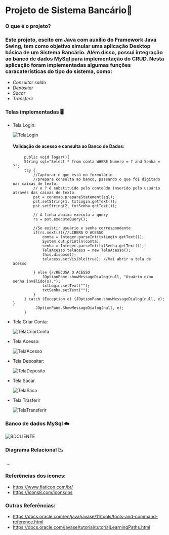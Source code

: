 # **Projeto de Sistema Bancário**:bank:

### **O que é o projeto?** 

### Este projeto, escito em Java com auxílio do Framework Java Swing, tem como objetivo simular uma aplicação Desktop básica de um Sistema Bancário. Além disso, possui integração ao banco de dados MySql para implementação do CRUD. Nesta aplicação foram implementadas algumas funções caracaterísticas do tipo do sistema, como:

- *Consultar saldo*
- *Depositar*
- *Sacar*
- *Transferir*

### **Telas implementadas** :desktop_computer:

- Tela Login:

  ![TelaLogin](https://user-images.githubusercontent.com/53379935/145625682-4d6df52f-c04d-4f28-a3a0-a1fd80fd374a.png)
  
  
  #### Validação de acesso e consulta ao Banco de Dados:
  ```
       public void logar(){        
       String sql="Select * from conta WHERE Numero = ? and Senha = ?";
       try {
           //Capturar o que está no formulário
           //prepara consulta ao banco, passando o que foi digitado nas caixas de texto.
           // o ? é substituido pelo conteúdo inserido pelo usuário através das caixas de texto.
           pst = conexao.prepareStatement(sql);
           pst.setString(1, txtLogin.getText());
           pst.setString(2, txtSenha.getText());
           
           // A linha abaixo executa a query
           rs = pst.executeQuery();
           
           //Se existir usuário e senha correspondente
           if(rs.next()){//LIBERA O ACESSO
               conta = Integer.parseInt(txtLogin.getText());
               System.out.println(conta);
               senha = Integer.parseInt(txtSenha.getText());
               TelaAcesso telacess = new TelaAcesso();
               this.dispose();
               telacess.setVisible(true); //Vai abrir a tela de acesso
                             
           } else {//RECUSA O ACESSO
               JOptionPane.showMessageDialog(null, "Usuário e/ou senha inválido(s).");
               txtLogin.setText("");
               txtSenha.setText("");
           }     
       } catch (Exception e) {JOptionPane.showMessageDialog(null, e); }    
            JOptionPane.ShowMessageDialog(null, e);
       }
    ``` 
  

- Tela Criar Conta:

  ![TelaCriarConta](https://user-images.githubusercontent.com/53379935/145626160-4c7711fb-4b25-405e-8a54-11a4b02c44b9.png)

- Tela Acesso:

  ![TelaAcesso](https://user-images.githubusercontent.com/53379935/145625981-19042a5c-3ce8-4b61-ad2f-a6035ba99762.png)

- Tela Depositar:

  ![TelaDeposito](https://user-images.githubusercontent.com/53379935/145626058-c15d84bf-5f11-4c0c-8202-e4457864533f.png)

- Tela Sacar 

  ![TelaSaca](https://user-images.githubusercontent.com/53379935/145626060-d5b44410-8ec3-4d58-b716-bac1b4add55d.png)

- Tela Trasferir

  ![TelaTransferir](https://user-images.githubusercontent.com/53379935/145626061-9c55a1cb-7e6a-483d-8310-b8f29e50c4a7.png)



### **Banco de dados MySql** :cloud:

![BDCLIENTE](https://user-images.githubusercontent.com/53379935/145626201-1dc6d01e-910c-4b82-b241-85b0a2d6a23b.png)

### **Diagrama Relacional** :chart_with_downwards_trend:

​	...







### **Referências dos ícones**:

- https://www.flaticon.com/br/
- https://icons8.com/icons/ios

### **Outras Referências:**

- https://docs.oracle.com/en/java/javase/11/tools/tools-and-command-reference.html
- https://docs.oracle.com/javase/tutorial/tutorialLearningPaths.html

